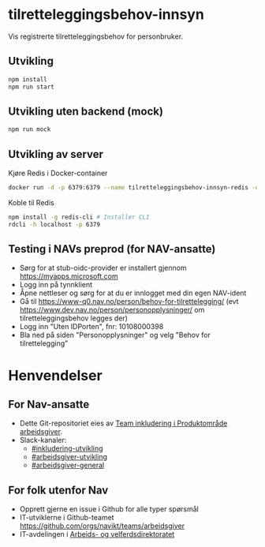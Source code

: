 # tilretteleggingsbehov-innsyn

Vis registrerte tilretteleggingsbehov for personbruker.

## Utvikling

```sh
npm install
npm run start
```

## Utvikling uten backend (mock)

```sh
npm run mock
```

## Utvikling av server

Kjøre Redis i Docker-container
```sh
docker run -d -p 6379:6379 --name tilretteleggingsbehov-innsyn-redis -d redis
```

Koble til Redis
```sh
npm install -g redis-cli # Installer CLI
rdcli -h localhost -p 6379
```

## Testing i NAVs preprod (for NAV-ansatte)
* Sørg for at stub-oidc-provider er installert gjennom https://myapps.microsoft.com
* Logg inn på tynnklient
* Åpne nettleser og sørg for at du er innlogget med din egen NAV-ident
* Gå til https://www-q0.nav.no/person/behov-for-tilrettelegging/ (evt https://www.dev.nav.no/person/personopplysninger/ om tilretteleggingsbehov legges der)
* Logg inn "Uten IDPorten", fnr: 10108000398
* Bla ned på siden "Personopplysninger" og velg "Behov for tilrettelegging"

# Henvendelser

## For Nav-ansatte
* Dette Git-repositoriet eies av [Team inkludering i Produktområde arbeidsgiver](https://navno.sharepoint.com/sites/intranett-prosjekter-og-utvikling/SitePages/Produktomr%C3%A5de-arbeidsgiver.aspx).
* Slack-kanaler:
  * [#inkludering-utvikling](https://nav-it.slack.com/archives/CQZU35J6A)
  * [#arbeidsgiver-utvikling](https://nav-it.slack.com/archives/CD4MES6BB)
  * [#arbeidsgiver-general](https://nav-it.slack.com/archives/CCM649PDH)

## For folk utenfor Nav
* Opprett gjerne en issue i Github for alle typer spørsmål
* IT-utviklerne i Github-teamet https://github.com/orgs/navikt/teams/arbeidsgiver
* IT-avdelingen i [Arbeids- og velferdsdirektoratet](https://www.nav.no/no/NAV+og+samfunn/Kontakt+NAV/Relatert+informasjon/arbeids-og-velferdsdirektoratet-kontorinformasjon)